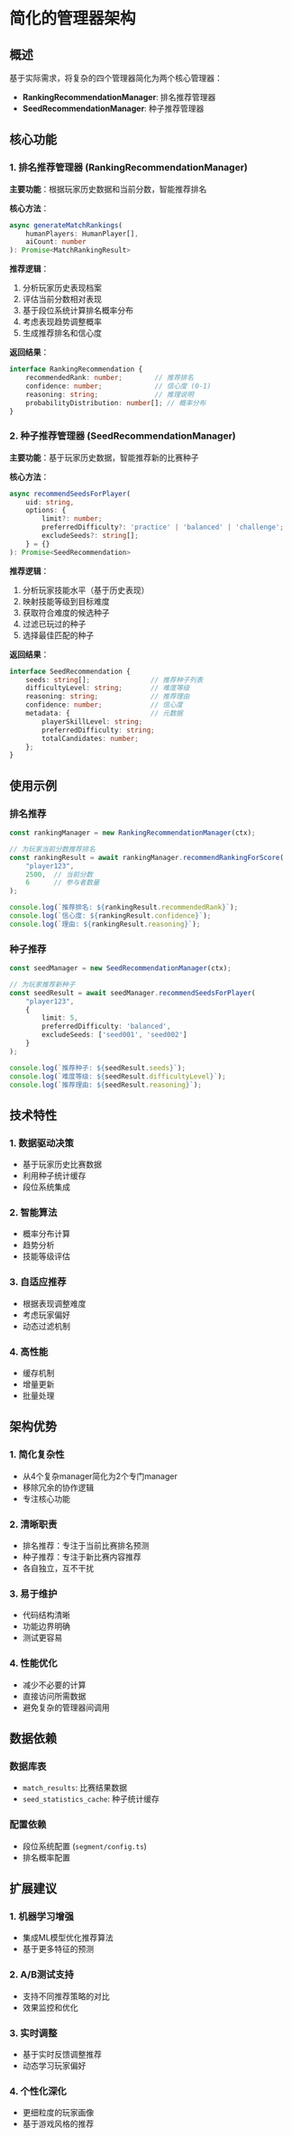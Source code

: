 # 简化的管理器架构

## 概述

基于实际需求，将复杂的四个管理器简化为两个核心管理器：

- **RankingRecommendationManager**: 排名推荐管理器
- **SeedRecommendationManager**: 种子推荐管理器

## 核心功能

### 1. 排名推荐管理器 (RankingRecommendationManager)

**主要功能**：根据玩家历史数据和当前分数，智能推荐排名

**核心方法**：
```typescript
async generateMatchRankings(
    humanPlayers: HumanPlayer[],
    aiCount: number
): Promise<MatchRankingResult>
```

**推荐逻辑**：
1. 分析玩家历史表现档案
2. 评估当前分数相对表现
3. 基于段位系统计算排名概率分布
4. 考虑表现趋势调整概率
5. 生成推荐排名和信心度

**返回结果**：
```typescript
interface RankingRecommendation {
    recommendedRank: number;        // 推荐排名
    confidence: number;             // 信心度 (0-1)
    reasoning: string;              // 推理说明
    probabilityDistribution: number[]; // 概率分布
}
```

### 2. 种子推荐管理器 (SeedRecommendationManager)

**主要功能**：基于玩家历史数据，智能推荐新的比赛种子

**核心方法**：
```typescript
async recommendSeedsForPlayer(
    uid: string,
    options: {
        limit?: number;
        preferredDifficulty?: 'practice' | 'balanced' | 'challenge';
        excludeSeeds?: string[];
    } = {}
): Promise<SeedRecommendation>
```

**推荐逻辑**：
1. 分析玩家技能水平（基于历史表现）
2. 映射技能等级到目标难度
3. 获取符合难度的候选种子
4. 过滤已玩过的种子
5. 选择最佳匹配的种子

**返回结果**：
```typescript
interface SeedRecommendation {
    seeds: string[];               // 推荐种子列表
    difficultyLevel: string;       // 难度等级
    reasoning: string;             // 推荐理由
    confidence: number;            // 信心度
    metadata: {                    // 元数据
        playerSkillLevel: string;
        preferredDifficulty: string;
        totalCandidates: number;
    };
}
```

## 使用示例

### 排名推荐

```typescript
const rankingManager = new RankingRecommendationManager(ctx);

// 为玩家当前分数推荐排名
const rankingResult = await rankingManager.recommendRankingForScore(
    "player123",
    2500,  // 当前分数
    6      // 参与者数量
);

console.log(`推荐排名: ${rankingResult.recommendedRank}`);
console.log(`信心度: ${rankingResult.confidence}`);
console.log(`理由: ${rankingResult.reasoning}`);
```

### 种子推荐

```typescript
const seedManager = new SeedRecommendationManager(ctx);

// 为玩家推荐新种子
const seedResult = await seedManager.recommendSeedsForPlayer(
    "player123",
    {
        limit: 5,
        preferredDifficulty: 'balanced',
        excludeSeeds: ['seed001', 'seed002']
    }
);

console.log(`推荐种子: ${seedResult.seeds}`);
console.log(`难度等级: ${seedResult.difficultyLevel}`);
console.log(`推荐理由: ${seedResult.reasoning}`);
```

## 技术特性

### 1. 数据驱动决策
- 基于玩家历史比赛数据
- 利用种子统计缓存
- 段位系统集成

### 2. 智能算法
- 概率分布计算
- 趋势分析
- 技能等级评估

### 3. 自适应推荐
- 根据表现调整难度
- 考虑玩家偏好
- 动态过滤机制

### 4. 高性能
- 缓存机制
- 增量更新
- 批量处理

## 架构优势

### 1. 简化复杂性
- 从4个复杂manager简化为2个专门manager
- 移除冗余的协作逻辑
- 专注核心功能

### 2. 清晰职责
- 排名推荐：专注于当前比赛排名预测
- 种子推荐：专注于新比赛内容推荐
- 各自独立，互不干扰

### 3. 易于维护
- 代码结构清晰
- 功能边界明确
- 测试更容易

### 4. 性能优化
- 减少不必要的计算
- 直接访问所需数据
- 避免复杂的管理器间调用

## 数据依赖

### 数据库表
- `match_results`: 比赛结果数据
- `seed_statistics_cache`: 种子统计缓存


### 配置依赖
- 段位系统配置 (`segment/config.ts`)
- 排名概率配置

## 扩展建议

### 1. 机器学习增强
- 集成ML模型优化推荐算法
- 基于更多特征的预测

### 2. A/B测试支持
- 支持不同推荐策略的对比
- 效果监控和优化

### 3. 实时调整
- 基于实时反馈调整推荐
- 动态学习玩家偏好

### 4. 个性化深化
- 更细粒度的玩家画像
- 基于游戏风格的推荐